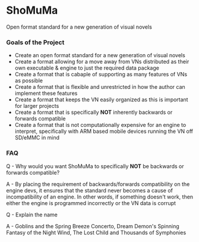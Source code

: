 # ShoMuMa
Open format standard for a new generation of visual novels


### Goals of the Project
- Create an open format standard for a new generation of visual novels
- Create a format allowing for a move away from VNs distributed as their own executable & engine to just the required data package
- Create a format that is cabaple of supporting as many features of VNs as possible
- Create a format that is flexible and unrestricted in how the author can implement these features
- Create a format that keeps the VN easily organized as this is important for larger projects
- Create a format that is specifically **NOT** inherently backwards or forwards compatible
- Create a format that is not computationally expensive for an engine to interpret, specifically with ARM based mobile devices running the VN off SD/eMMC in mind

### FAQ

Q - Why would you want ShoMuMa to specifically **NOT** be backwards or forwards compatible?

A - By placing the requirement of backwards/forwards compatibility on the engine devs, it ensures that the standard never becomes a cause of incompatibility of an engine.  In other words, if something doesn't work, then either the engine is programmed incorrectly or the VN data is corrupt

Q - Explain the name

A - Goblins and the Spring Breeze Concerto, Dream Demon's Spinning Fantasy of the Night Wind, The Lost Child and Thousands of Symphonies
